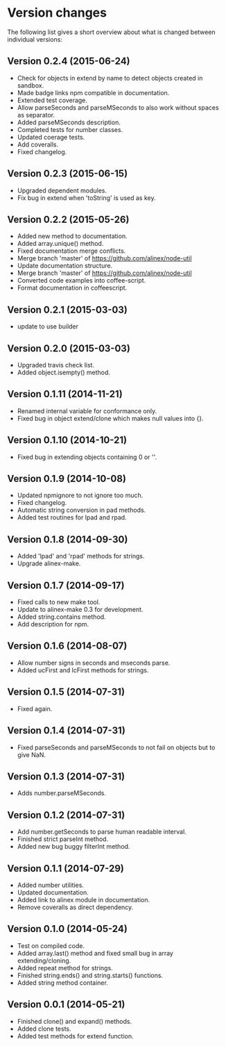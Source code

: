 Version changes
=================================================

The following list gives a short overview about what is changed between
individual versions:

Version 0.2.4 (2015-06-24)
-------------------------------------------------
- Check for objects in extend by name to detect objects created in sandbox.
- Made badge links npm compatible in documentation.
- Extended test coverage.
- Allow parseSeconds and parseMSeconds to also work without spaces as separator.
- Added parseMSeconds description.
- Completed tests for number classes.
- Updated coerage tests.
- Add coveralls.
- Fixed changelog.

Version 0.2.3 (2015-06-15)
-------------------------------------------------
- Upgraded dependent modules.
- Fix bug in extend when 'toString' is used as key.

Version 0.2.2 (2015-05-26)
-------------------------------------------------
- Added new method to documentation.
- Added array.unique() method.
- Fixed documentation merge conflicts.
- Merge branch 'master' of https://github.com/alinex/node-util
- Update documentation structure.
- Merge branch 'master' of https://github.com/alinex/node-util
- Converted code examples into coffee-script.
- Format documentation in coffeescript.

Version 0.2.1 (2015-03-03)
-------------------------------------------------
- update to use builder

Version 0.2.0 (2015-03-03)
-------------------------------------------------
- Upgraded travis check list.
- Added object.isempty() method.

Version 0.1.11 (2014-11-21)
-------------------------------------------------
- Renamed internal variable for conformance only.
- Fixed bug in object extend/clone which makes null values into {}.

Version 0.1.10 (2014-10-21)
-------------------------------------------------
- Fixed bug in extending objects containing 0 or ''.

Version 0.1.9 (2014-10-08)
-------------------------------------------------
- Updated npmignore to not ignore too much.
- Fixed changelog.
- Automatic string conversion in pad methods.
- Added test routines for lpad and rpad.

Version 0.1.8 (2014-09-30)
-------------------------------------------------
- Added 'lpad' and 'rpad' methods for strings.
- Upgrade alinex-make.

Version 0.1.7 (2014-09-17)
-------------------------------------------------
- Fixed calls to new make tool.
- Update to alinex-make 0.3 for development.
- Added string.contains method.
- Add description for npm.

Version 0.1.6 (2014-08-07)
-------------------------------------------------
- Allow number signs in seconds and mseconds parse.
- Added ucFirst and lcFirst methods for strings.

Version 0.1.5 (2014-07-31)
-------------------------------------------------
- Fixed again.

Version 0.1.4 (2014-07-31)
-------------------------------------------------
- Fixed parseSeconds and parseMSeconds to not fail on objects but to give NaN.

Version 0.1.3 (2014-07-31)
-------------------------------------------------
- Adds number.parseMSeconds.

Version 0.1.2 (2014-07-31)
-------------------------------------------------
- Add number.getSeconds to parse human readable interval.
- Finished strict parseInt method.
- Added new bug buggy filterInt method.

Version 0.1.1 (2014-07-29)
-------------------------------------------------
- Added number utilities.
- Updated documentation.
- Added link to alinex module in documentation.
- Remove coveralls as direct dependency.

Version 0.1.0 (2014-05-24)
-------------------------------------------------
- Test on compiled code.
- Added array.last() method and fixed small bug in array extending/cloning.
- Added repeat method for strings.
- Finished string.ends() and string.starts() functions.
- Added string method container.

Version 0.0.1 (2014-05-21)
-------------------------------------------------
- Finished clone() and expand() methods.
- Added clone tests.
- Added test methods for extend function.

